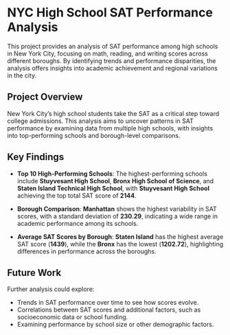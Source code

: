 # NYC High School SAT Performance Analysis

This project provides an analysis of SAT performance among high schools in New York City, focusing on math, reading, and writing scores across different boroughs. By identifying trends and performance disparities, the analysis offers insights into academic achievement and regional variations in the city.

## Project Overview

New York City’s high school students take the SAT as a critical step toward college admissions. This analysis aims to uncover patterns in SAT performance by examining data from multiple high schools, with insights into top-performing schools and borough-level comparisons.

## Key Findings

- **Top 10 High-Performing Schools**: The highest-performing schools include **Stuyvesant High School**, **Bronx High School of Science**, and **Staten Island Technical High School**, with **Stuyvesant High School** achieving the top total SAT score of **2144**.

- **Borough Comparison**: **Manhattan** shows the highest variability in SAT scores, with a standard deviation of **230.29**, indicating a wide range in academic performance among its schools.

- **Average SAT Scores by Borough**: **Staten Island** has the highest average SAT score (**1439**), while the **Bronx** has the lowest (**1202.72**), highlighting differences in performance across the boroughs.


## Future Work

Further analysis could explore:

- Trends in SAT performance over time to see how scores evolve.
- Correlations between SAT scores and additional factors, such as socioeconomic data or school funding.
- Examining performance by school size or other demographic factors.


